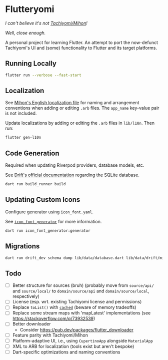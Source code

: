 # Flutteryomi

*I can't believe it's not [Tachiyomi/Mihon](https://mihon.app/)!*

*Well, close enough.*

A personal project for learning Flutter. An attempt to port the now-defunct Tachiyomi's UI and (some) functionality to Flutter and its target platforms.

## Running Locally

```sh
flutter run --verbose --fast-start
```

## Localization

See [Mihon's English localization file](https://github.com/mihonapp/mihon/blob/main/i18n/src/commonMain/resources/MR/base/strings.xml) for naming and arrangement conventions when adding or editing `.arb` files. The `app_name` key-value pair is not included.

Update localizations by adding or editing the `.arb` files in `lib/l10n`. Then run:

```sh
flutter gen-l10n
```

## Code Generation

Required when updating Riverpod providers, database models, etc.

See [Drift's official documentation](https://drift.simonbinder.eu/docs/getting-started/) regarding the SQLite database.

```sh
dart run build_runner build
```

## Updating Custom Icons

Configure generator using `icon_font.yaml`.

See [`icon_font_generator`](https://github.com/ScerIO/icon_font_generator) for more information.

```sh
dart run icon_font_generator:generator
```

## Migrations

```sh
dart run drift_dev schema dump lib/data/database.dart lib/data/drift/migrations/
```

## Todo

- [ ] Better structure for sources (bruh) (probably move from `source/api/` and `source/local/` to `domain/source/api` and `domain/source/local`, respectively)
- [ ] License (esp. wrt. existing Tachiyomi license and permissions)
- [ ] Replace `toList()` with [`cached`](https://pub.dev/documentation/dartx_nullsafety/latest/dartx/IterableX/cached.html) (beware of memory tradeoffs)
- [ ] Replace some stream maps with 'mapLatest' implementations (see https://stackoverflow.com/q/73932539)
- [ ] Better downloader
  - Consider https://pub.dev/packages/flutter_downloader
- [ ] Feature parity with Tachiyomi/Mihon
- [ ] Platform-adaptive UI, i.e., using `CupertinoApp` alongside `MaterialApp`
- [ ] XML to ARB for localization (tools exist but aren't bespoke)
- [ ] Dart-specific optimizations and naming conventions
